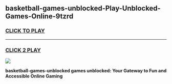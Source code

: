 
## basketball-games-unblocked-Play-Unblocked-Games-Online-9tzrd
<h3>
<a href="https://premium76.site?title=basketball-games-unblocked&ref=25A">CLICK TO PLAY</a></h3>
<hr>

<h3>
<a href="https://premium76.site?title=basketball-games-unblocked&ref=25A">CLICK 2 PLAY</a>
  
</h3>

<a href="https://premium76.site?title=basketball-games-unblocked&ref=25A"><img src="https://clearcache.store/games.png"></a>


**basketball-games-unblocked games unblocked: Your Gateway to Fun and Accessible Online Gaming**
